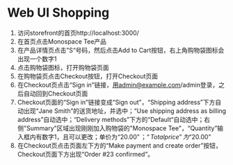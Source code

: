# Web UI Shopping

1. 访问storefront的首页http://localhost:3000/
2. 在首页点击Monospace Tee产品
3. 在产品详情页点击”S“号码，然后点击Add to Cart按钮，右上角购物袋图标会出现一个数字1
4. 点击购物袋图标，打开购物袋页面
5. 在购物袋页点击Checkout按钮，打开Checkout页面
6. 在Checkout页点击“Sign in”链接，用admin@example.com/admin登录，之后自动回到Checkout页面
7. Checkout页面的“Sign in”链接变成“Sign out”，“Shipping address”下方自动出现“Jane Smith”的送货地址，并选中；“Use shipping address as billing address”自动选中；“Delivery methods”下方的“Default“自动选中；右侧"Summary"区域出现刚刚加入购物袋的"Monospace Tee"，“Quantity”输入框内有数字1，且可以更改；单价为“$20.00”；“Total price”为“$20.00”
8. 在Checkout页点击页面左下方的“Make payment and create order”按钮，Checkout页面下方出现“Order #23 confirmed”。
